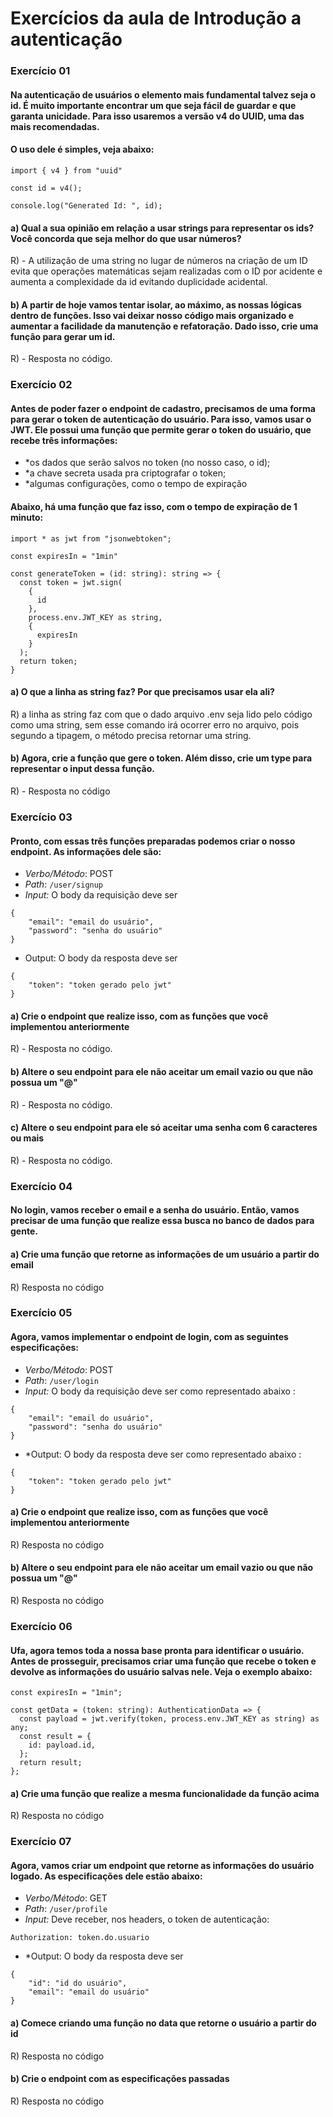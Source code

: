 # Exercícios da aula de Introdução a autenticação

### Exercício 01

#### Na autenticação de usuários o elemento mais fundamental talvez seja o id. É muito importante encontrar um que seja fácil de guardar e que garanta unicidade. Para isso usaremos a versão v4 do UUID, uma das mais recomendadas. 

#### O uso dele é simples, veja abaixo:
```
import { v4 } from "uuid"

const id = v4();

console.log("Generated Id: ", id);
```

#### a) Qual a sua opinião em relação a usar strings para representar os ids? Você concorda que seja melhor do que usar números?
R) - A utilização de uma string no lugar de números na criação de um ID evita que operações matemáticas sejam realizadas com o ID por acidente e aumenta a complexidade da id evitando duplicidade acidental.

#### b) A partir de hoje vamos tentar isolar, ao máximo, as nossas lógicas dentro de funções. Isso vai deixar nosso código mais organizado e aumentar a facilidade da manutenção e refatoração. Dado isso, crie uma função para gerar um id. 
R) - Resposta no código.



### Exercício 02

#### Antes de poder fazer o endpoint de cadastro, precisamos de uma forma para gerar o token de autenticação do usuário. Para isso, vamos usar o JWT. Ele possui uma função que permite gerar o token do usuário, que recebe três informações:

- *os dados que serão salvos no token (no nosso caso, o id);
- *a chave secreta usada pra criptografar o token;
- *algumas configurações, como o tempo de expiração

#### Abaixo, há uma função que faz isso, com o tempo de expiração de 1 minuto:
```
import * as jwt from "jsonwebtoken";

const expiresIn = "1min"

const generateToken = (id: string): string => {
  const token = jwt.sign(
    {
      id
    },
    process.env.JWT_KEY as string,
    {
      expiresIn
    }
  );
  return token;
}
```

#### a) O que a linha as string faz? Por que precisamos usar ela ali?
R) a linha as string faz com que o dado arquivo .env seja lido pelo código como uma string, sem esse comando irá ocorrer erro no arquivo, pois segundo a tipagem, o método precisa retornar uma string.

#### b) Agora, crie a função que gere o token. Além disso, crie um type  para representar o input dessa função.
R) - Resposta no código


### Exercício 03

#### Pronto, com essas três funções preparadas podemos criar o nosso endpoint. As informações dele são:

- *Verbo/Método*: POST
- *Path*: `/user/signup`
- *Input:* O body da requisição deve ser
```
{
	"email": "email do usuário",
	"password": "senha do usuário"
}
```
* Output: O body da resposta deve ser
```
{
	"token": "token gerado pelo jwt"
}
```

#### a) Crie o endpoint que realize isso, com as funções que você implementou anteriormente
R) - Resposta no código.

#### b) Altere o seu endpoint para ele não aceitar um email vazio ou que não possua um "@"
R) - Resposta no código.

#### c) Altere o seu endpoint para ele só aceitar uma senha com 6 caracteres ou mais
R) - Resposta no código.


### Exercício 04

#### No login, vamos receber o email e a senha do usuário. Então, vamos precisar de uma função que realize essa busca no banco de dados para gente. 

#### a) Crie uma função que retorne as informações de um usuário a partir do email
R) Resposta no código


### Exercício 05

#### Agora, vamos implementar o endpoint de login, com as seguintes especificações:

- *Verbo/Método*: POST
- *Path*: `/user/login`
- *Input:* O body da requisição deve ser como representado abaixo :
```
{
	"email": "email do usuário",
	"password": "senha do usuário"
}
```
- *Output: O body da resposta deve ser como representado abaixo :
```
{
	"token": "token gerado pelo jwt"
}
```

#### a) Crie o endpoint que realize isso, com as funções que você implementou anteriormente
R) Resposta no código

#### b) Altere o seu endpoint para ele não aceitar um email vazio ou que não possua um "@"
R) Resposta no código


### Exercício 06

#### Ufa, agora temos toda a nossa base pronta para identificar o usuário. Antes de prosseguir, precisamos criar uma função que recebe o token e devolve as informações do usuário salvas nele. Veja o exemplo abaixo:
```
const expiresIn = "1min";

const getData = (token: string): AuthenticationData => {
  const payload = jwt.verify(token, process.env.JWT_KEY as string) as any;
  const result = {
    id: payload.id,
  };
  return result;
};
```

#### a) Crie uma função que realize a mesma funcionalidade da função acima
R) Resposta no código

### Exercício 07

#### Agora, vamos criar um endpoint que retorne as informações do usuário logado. As especificações dele estão abaixo:
- *Verbo/Método*: GET
- *Path*: `/user/profile`
- *Input:* Deve receber, nos headers, o token de autenticação:
```
Authorization: token.do.usuario
```
- *Output: O body da resposta deve ser
```
{
	"id": "id do usuário",
	"email": "email do usuário"
}
```

#### a) Comece criando uma função no data que retorne o usuário a partir do id
R) Resposta no código

#### b) Crie o endpoint com as especificações passadas
R) Resposta no código



